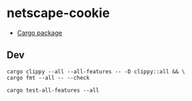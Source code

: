 # netscape-cookie

* [Cargo package](https://crates.io/crates/netscape-cookie)

## Dev

```
cargo clippy --all --all-features -- -D clippy::all && \
cargo fmt --all -- --check
```

```
cargo test-all-features --all
```
